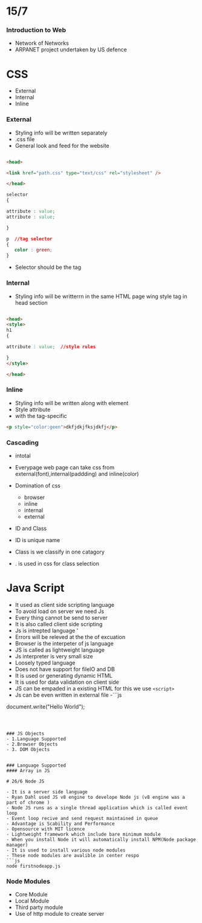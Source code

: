  # 15/7
 ### Introduction to Web
 
 - Network of Networks
 - ARPANET project undertaken by US defence
 
 # CSS 
 - External
 - Internal 
 - Inline
 
 ### External 
 - Styling info will be written separately 
 - .css file
 - General look and feed for the website
 
 ```html
 
 <head>
 
 <link href="path.css" type="text/css" rel="stylesheet" />
 
 </head>
 
 ```
 ```css
 selector 
 {
 
 attribute : value;
 attribute : value;
 
 }
 
 p	//tag selector
 {
 	color : green;	
 }
 ```
 - Selector should be the tag
 
 
 ### Internal 
 - Styling info will be writterrn in the same HTML page wing style tag in head section

```html

<head>
<style>
h1
{

attribute : value;	//style rules

}
</style>

</head>

```

### Inline
- Styling info will be written along with element
- Style attribute
- with the tag-specific	

```html
<p style="color:geen">dkfjdkjfksjdkfj</p>
```

### Cascading 
- intotal 
- Everypage web page can take css from external(font),internal(paddding) and inline(color)

- Domination of css
	- browser
	- inline
	- internal
	- external

- ID and Class
- ID is unique name 
- Class is we classify in one catagory
-  . is used in css for class selection


# Java Script
- It used as client side scripting language
- To avoid load on server we need Js
- Every thing cannot be send to server
- It is also called client side scripting
- Js is intrepted language '
- Errors will be releved at the the of excuation
- Browser is the interpeter of js language 
- JS is called as lightweight language
- Js interpreter is very small size
- Loosely typed language
- Does not have support for fileIO and DB
- It is used or generating dynamic HTML
- It is used for data validation on client side 
- JS can be empaded in a existing HTML for this we use `<script>`
- Js can be even written in external file 
-```js

document.write("Hello World");

```



### JS Objects
- 1.Language Supported
- 2.Browser Objects
- 3. DOM Objects


### Language Supported
#### Array in JS 

# 26/6 Node JS

- It is a server side language
- Ryan Dahl used JS v8 engine to develope Node js (v8 engine was a part of chrome )
- Node JS runs as a single thread application which is called event loop
- Event loop recive and send request maintained in queue
- Advantage is Scability and Performance
- Opensource with MIT licence
- Lightweight framework which include bare minimum module
- When you install Node it will automatically install NPM(Node package manager)
- It is used to install various node modules
- These node modules are avalible in center respo
```js
node firstnodeapp.js

```
### Node Modules
- Core Module
- Local Module
- Third party module
- Use of http module to create server

